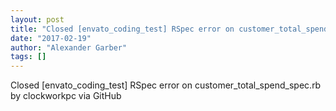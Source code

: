 ```yaml
---
layout: post
title: "Closed [envato_coding_test] RSpec error on customer_total_spend_spec.rb"
date: "2017-02-19"
author: "Alexander Garber"
tags: []
---
```


Closed [envato_coding_test] RSpec error on customer_total_spend_spec.rb by clockworkpc via GitHub